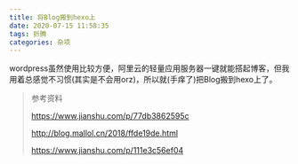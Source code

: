```yaml
---
title: 将Blog搬到hexo上
date: 2020-07-15 11:58:35
tags: 折腾
categories: 杂项
---
```


wordpress虽然使用比较方便，阿里云的轻量应用服务器一键就能搭起博客，但我用着总感觉不习惯(其实是不会用orz)，所以就(手痒了)把Blog搬到hexo上了。

> 
>
> 参考资料
>
> https://www.jianshu.com/p/77db3862595c
>
> http://blog.mallol.cn/2018/ffde19de.html
>
> https://www.jianshu.com/p/111e3c56ef04



